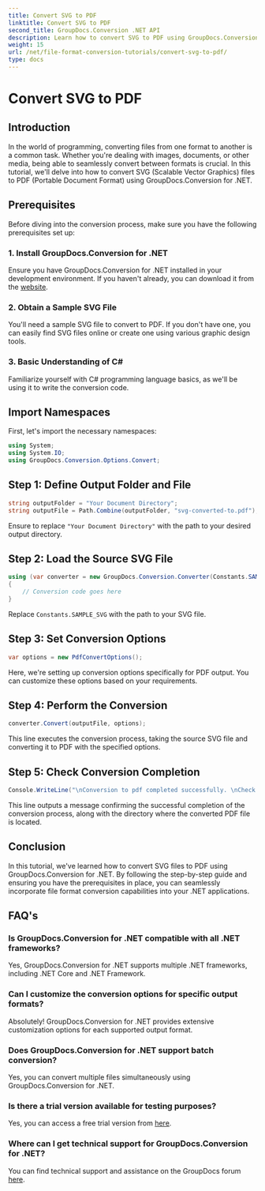 ```yaml
---
title: Convert SVG to PDF
linktitle: Convert SVG to PDF
second_title: GroupDocs.Conversion .NET API
description: Learn how to convert SVG to PDF using GroupDocs.Conversion for .NET effortlessly. Streamline your document management process.
weight: 15
url: /net/file-format-conversion-tutorials/convert-svg-to-pdf/
type: docs
---
```

# Convert SVG to PDF

## Introduction
In the world of programming, converting files from one format to another is a common task. Whether you're dealing with images, documents, or other media, being able to seamlessly convert between formats is crucial. In this tutorial, we'll delve into how to convert SVG (Scalable Vector Graphics) files to PDF (Portable Document Format) using GroupDocs.Conversion for .NET.
## Prerequisites
Before diving into the conversion process, make sure you have the following prerequisites set up:
### 1. Install GroupDocs.Conversion for .NET
Ensure you have GroupDocs.Conversion for .NET installed in your development environment. If you haven't already, you can download it from the [website](https://releases.groupdocs.com/conversion/net/).
### 2. Obtain a Sample SVG File
You'll need a sample SVG file to convert to PDF. If you don't have one, you can easily find SVG files online or create one using various graphic design tools.
### 3. Basic Understanding of C#
Familiarize yourself with C# programming language basics, as we'll be using it to write the conversion code.

## Import Namespaces
First, let's import the necessary namespaces:
```csharp
using System;
using System.IO;
using GroupDocs.Conversion.Options.Convert;
```
## Step 1: Define Output Folder and File
```csharp
string outputFolder = "Your Document Directory";
string outputFile = Path.Combine(outputFolder, "svg-converted-to.pdf");
```
Ensure to replace `"Your Document Directory"` with the path to your desired output directory.
## Step 2: Load the Source SVG File
```csharp
using (var converter = new GroupDocs.Conversion.Converter(Constants.SAMPLE_SVG))
{
    // Conversion code goes here
}
```
Replace `Constants.SAMPLE_SVG` with the path to your SVG file.
## Step 3: Set Conversion Options
```csharp
var options = new PdfConvertOptions();
```
Here, we're setting up conversion options specifically for PDF output. You can customize these options based on your requirements.
## Step 4: Perform the Conversion
```csharp
converter.Convert(outputFile, options);
```
This line executes the conversion process, taking the source SVG file and converting it to PDF with the specified options.
## Step 5: Check Conversion Completion
```csharp
Console.WriteLine("\nConversion to pdf completed successfully. \nCheck output in {0}", outputFolder);
```
This line outputs a message confirming the successful completion of the conversion process, along with the directory where the converted PDF file is located.

## Conclusion
In this tutorial, we've learned how to convert SVG files to PDF using GroupDocs.Conversion for .NET. By following the step-by-step guide and ensuring you have the prerequisites in place, you can seamlessly incorporate file format conversion capabilities into your .NET applications.
## FAQ's
### Is GroupDocs.Conversion for .NET compatible with all .NET frameworks?
Yes, GroupDocs.Conversion for .NET supports multiple .NET frameworks, including .NET Core and .NET Framework.
### Can I customize the conversion options for specific output formats?
Absolutely! GroupDocs.Conversion for .NET provides extensive customization options for each supported output format.
### Does GroupDocs.Conversion for .NET support batch conversion?
Yes, you can convert multiple files simultaneously using GroupDocs.Conversion for .NET.
### Is there a trial version available for testing purposes?
Yes, you can access a free trial version from [here](https://releases.groupdocs.com/).
### Where can I get technical support for GroupDocs.Conversion for .NET?
You can find technical support and assistance on the GroupDocs forum [here](https://forum.groupdocs.com/c/conversion/11).
